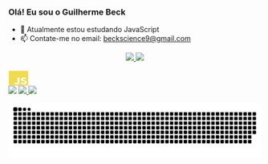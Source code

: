 ### Olá! Eu sou o Guilherme Beck


- 🌱 Atualmente estou estudando JavaScript
- 📫 Contate-me no email: beckscience9@gmail.com


<div align="center">
  <a href="https://github.com/guilhermebeck">
  <img height="180em" src="https://github-readme-stats.vercel.app/api?username=guilhermebeck&show_icons=true&theme=dracula&include_all_commits=true&count_private=true"/>
  <img height="180em" src="https://github-readme-stats.vercel.app/api/top-langs/?username=guilhermebeck&layout=compact&langs_count=7&theme=dracula"/>
</div>
  
  
<div style="display: inline_block"><br>
  <img align="center" alt="Rafa-Js" height="30" width="40" src="https://raw.githubusercontent.com/devicons/devicon/master/icons/javascript/javascript-plain.svg">
</div>
  
  
<div>
  <a href="https://www.instagram.com/guihbeck/" target="_blank"><img src="https://img.shields.io/badge/-Instagram-%23E4405F?style=for-the-badge&logo=instagram&logoColor=white" target="_blank"></a>
  <a href="https://twitter.com/GuihBeeck" target="_blank"><img src="https://img.shields.io/badge/Twitter-1DA1F2?style=for-the-badge&logo=twitter&logoColor=white" target="_blank">   </a>
  <a href = "mailto:beckscience9@gmail.com"><img src="https://img.shields.io/badge/-Gmail-%23333?style=for-the-badge&logo=gmail&logoColor=white" target="_blank"></a>
</div>
  
![Snake animation](https://github.com/guilhermebeck/guilhermebeck/blob/output/github-contribution-grid-snake.svg)


